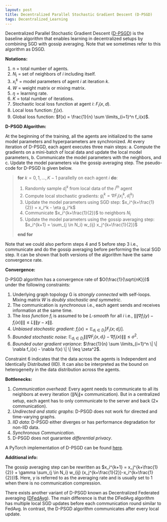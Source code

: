 ```yaml
---
layout: post
title: Decentralized Parallel Stochastic Gradient Descent (D-PSGD)
tags: Decentralized_Learning
---
```


Decentralized Parallel Stochastic Gradient Descent ([D-PSGD](https://arxiv.org/pdf/1705.09056.pdf)) is the baseline algorithm that enables learning in decentralized setups by combining SGD with gossip averaging. Note that we sometimes refer to this algorithm as DSGD.

**Notations:**

1. n = total number of agents.
2. $N_i$ = set of neighbors of $i$ including itself.
3. $x_i^k$ = model parameters of agent $i$ at iteration $k$.
4. $W$ = weight matrix or mixing matrix.
5. $\eta$ = learning rate.
6. $K$ = total number of iterations.
7. Stochastic local loss function at agent $i$: $F_i(x,d)$.
8. Local loss function: $f_i(x)$.
9. Global loss function: $f(x) = \frac{1}{n} \sum \limits_{i=1}^n f_i(x)$.

**D-PSGD Algorithm:**

At the beginning of the training, all the agents are initialized to the same model parameters and hyperparameters are synchronized. At every iteration of D-PSGD, each agent executes three main steps: a. Compute the gradients on a mini-batch of local data and update the local model parameters, b. Communicate the model parameters with the neighbors, and c. Update the model parameters via the gossip averaging step. The pseudo-code for D-PSGD is given below.

> **for** $k = 0,1,...,K-1$ parallelly on each agent $i$ **do**:  
>  1. Randomly sample $d_i^k$ from local data of the $i^{th}$ agent
>  2. Compute local stochastic gradients: $g_i^k = \nabla F_i(x_i^k, d_i^k)$
>  3. Update the model parameters using SGD step: $x_i^{k+\frac{1}{2}} = x_i^k - \eta g_i^k$
>  4. Communicate $x_i^{k+\frac{1}{2}}$ to neighbors $N_i$
>  5. Update the model parameters using the gossip averaging step: $x_i^{k+1} = \sum_{j \in N_i} w_{ij} x_j^{k+\frac{1}{2}}$
>     
> **end for**

Note that we could also perform steps 4 and 5 before step 3 i.e., communicate and do the gossip averaging before performing the local SGD step. It can be shown that both versions of the algorithm have the same convergence rate. 

**Convergence:**

D-PSGD algorithm has a convergence rate of $O(\frac{1}{\sqrt{nK}})$ under the following constraints:
1. Underlying graph topology G is *strongly connected* with self-loops. Mixing matrix $W$ is *doubly stochastic and symmetric*. 
2. The communication is *synchronous* i.e., each agent sends and receives information at the same time.
3. The *loss function $f_i$* is assumed to be *L-smooth* for all $i$ i.e., $\| \| \nabla f_i(y)-f_i(x) \| \| \leq L \| \| y-x \| \|$.
4. *Unbiased stochastic gradient*: $f_i(x) = \mathbb{E}_{d_i \in D_i}[F_i(x; d_i)]$.
5. *Bounded stochastic noise*: $\mathbb{E}_{d_i \in D_i} \| \|  \nabla F_i(x,d_i) - \nabla f_i(x) \| \| \leq \sigma^2$.
6. *Bounded outer gradient variance*: $\frac{1}{n} \sum \limits_{i=1}^n \| \|  \nabla f_i(x) - \nabla f(x) \| \|  \leq \zeta^2$.

Constraint 6 indicates that the data across the agents is Independent and Identically Distributed (IID). It can also be interpreted as the bound on heterogeneity in the data distribution across the agents. 

**Bottlenecks:**

1. *Communication overhead*: Every agent needs to communicate to all its neighbors at every iteration ($\| N_i \| \times$ communication). But in a centralized setup, each agent has to only communicate to the server and back ($2 \times$ communication).
2. *Undirected and static graphs*: D-PSGD does not work for directed and time-varying graphs.
3. *IID data*: D-PSGD either diverges or has performance degradation for non-IID data.
4. *Synchronous Communication*.
5. D-PSGD does not guarantee *differential privacy*.

A PyTorch implementation of D-PSGD can be found [here](https://github.com/aparna-aketi/d_psgd).

**Additional info:**

The gossip averaging step can be rewritten as $x_i^{k+1} = x_j^{k+\frac{1}{2}} + \gamma \sum_{j \in N_i} w_{ij} (x_j^{k+\frac{1}{2}}-x_i^{k+\frac{1}{2}})$. Here, $\gamma$ is referred to as the averaging rate and is usually set to $1$ when there is no communication compression.

There exists another variant of D-PSGD known as Decentralized Federated averaging ([DFedAvg](https://arxiv.org/pdf/2104.11375.pdf)). The main difference is that the DFedAvg algorithm has multiple local SGD updates before each communication round similar to FedAvg. In contrast, the D-PSGD algorithm communicates after every local update. 

